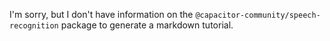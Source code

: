 I'm sorry, but I don't have information on the `@capacitor-community/speech-recognition` package to generate a markdown tutorial.